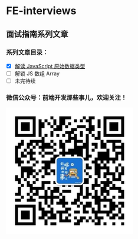 # FE-interviews

## 面试指南系列文章

### 系列文章目录：

- [x] [解读 JavaScript 原始数据类型](./docs/1.解读JavaScript原始数据类型/interview-0.md)
- [ ] 解锁 JS 数组 Array
- [ ] 未完待续

### 微信公众号：前端开发那些事儿，欢迎关注！

![微信开发那些事儿](https://github.com/wumingwei/FE-interviews/blob/master/images/qrcode_for_gh_09f6cc1efd86_344.jpg?raw=true)
